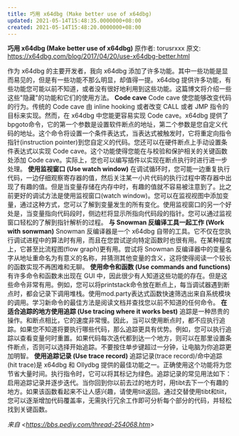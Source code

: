 ```yaml
---
title: 巧用 x64dbg (Make better use of x64dbg)
updated: 2021-05-14T15:48:35.0000000+08:00
created: 2021-05-14T15:48:20.0000000+08:00
---
```


**巧用 x64dbg (Make better use of x64dbg)**
原作者: torusrxxx
原文: <https://x64dbg.com/blog/2017/04/20/use-x64dbg-better.html>

作为 x64dbg 的主要开发者，我向 x64dbg 添加了许多功能。其中一些功能是显而易见的，但是有一些功能不那么明显，却值得一提。x64dbg 提供许多功能，有些功能您可能以前不知道，或者没有很好地利用到这些功能。这篇博文将介绍一些这些"隐藏"的功能和它们的使用方法。
**Code cave**
Code cave 使您能够改变代码的行为。传统的 Code cave 由 inline hooking 或者改变 CALL 或者 JMP 指令的目标来实现。然而，在 x64dbg 中您能更容易实现 Code cave。x64dbg 提供了bpgoto命令，它的第一个参数是设置软件断点的地址，第二个参数是您自定义代码的地址。这个命令将设置一个条件表达式，当表达式被触发时，它将重定向指令指针(instruction pointer)到您自定义的代码。您还可以在硬件断点上手动设置条件表达式以实现 Code cave。这个功能使得您能在与校验和保护相关的关键函数处添加 Code cave。实际上，您也可以编写插件以实现在断点执行时进行进一步处理。
**使用监视窗口 (Use watch window)**
在调试循环时，您可能一边重复执行代码，一边仔细观察寄存器的值，然后关注某一小片代码的执行过程中寄存器中出现了有趣的值。但是当变量存储在内存中时，有趣的值就不容易被注意到了。比之前更好的调试方法是使用监视窗口(watch window)。您可以在监视视图中添加变量，通过这种方式，您可以了解到变量发生的所有变化。使用监视窗口的另一个好处是，当变量指向代码段时，侧边栏将显示所指向代码段的指针。您可以通过监视窗口轻松的了解到指针解析的过程。
**与 Snowman 反编译工具一起工作 (Work with sonwman)**
Snowman 反编译器是一个 x64dbg 自带的工具。它不仅在您执行调试进程中的算法时有用，而且在您尝试逆向特定函数时也很有用。在某种程度上，它甚至比流程图(flow graph)更有用。尝试将 Snowman 反编译器中的变量名字从地址重命名为有意义的名称，并猜测其他变量的含义，这将使得阅读一个较长的函数实现不再困难和无聊。
**使用命令和函数 (Use commands and functions)**
有许多命令和函数未出现在 GUI 中，因此很少有人知道这些功能的存在。但是这些命令非常有用。例如，您可以将printstack命令放在断点上，每当调试器遇到断点时，都会记录下调用堆栈。使用mod.party表达式函数快速筛选出来自系统模块的调用。学习新命令的最佳方法是阅读文档并查找您以前不知道的任何命令。
**在适合追踪的地方使用追踪 (Use tracing where it works best)**
追踪是一种昂贵的操作。和断点相比，它的速度非常慢。因此，当可以使用断点时，都不应执行追踪。如果您不知道将要执行哪些代码，那么追踪更具有优势。例如，您可以执行追踪以查看变量何时重置。如果代码每次迭代都到达一个地方，则可以在那里设置条件断点，否则可以选择开始追踪。不要按住单步键超过一分钟，让电脑为你追踪更加明智。
**使用追踪记录 (Use trace record)**
追踪记录(trace record)/命中追踪(hit trace)是 x64dbg 和 Ollydbg 提供的最佳功能之一。正确使用这个功能将为您节省大量时间。执行指令时，它可以将其标记为绿色。追踪记录的常见用法如下：启用追踪记录并逐步迭代。当你回到你以前去过的地方时，用tibt去下一个有趣的地方。如果该函数看起来不让人感兴趣，请使用tiit返回。通过交替使用tibt和tiit，您可以逐渐增加代码覆盖率，无需执行冗余工作即可分析每个部分的代码，并轻松找到关键函数。

*来自 \<<https://bbs.pediy.com/thread-254068.htm>\>*

